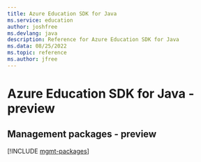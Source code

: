 ```yaml
---
title: Azure Education SDK for Java
ms.service: education
author: joshfree
ms.devlang: java
description: Reference for Azure Education SDK for Java
ms.data: 08/25/2022
ms.topic: reference
ms.author: jfree
---
```

# Azure Education SDK for Java - preview

## Management packages - preview
[!INCLUDE [mgmt-packages](education-mgmt-index.md)]